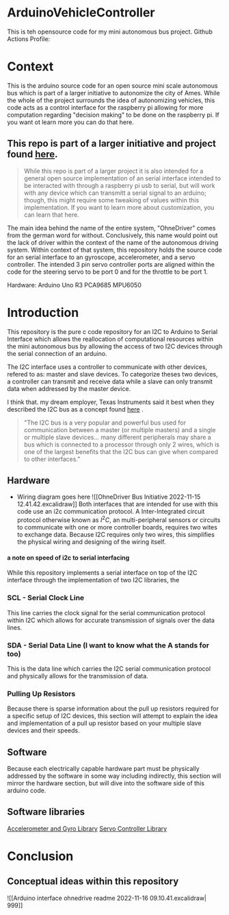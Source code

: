# ArduinoVehicleController
This is teh opensource code for my mini autonomous bus project.
Github Actions Profile: 

# Context 
This is the arduino source code for an open source mini scale autonomous bus which is part of a larger initiative to autonomize the city of Ames. While the whole of the project surrounds the idea of autonomizing vehicles, this code acts as a control interface for the raspberry pi allowing for more computation regarding "decision making" to be done  on the raspberry pi. If you want ot learn more you can do that here. 
## This repo is part of a larger initiative and project found [here](https://github.com/conneroisu/OhneDriver-RPI).  
> While this repo is part of a larger project it is also intended for a general open source implementation of an serial interface intended to be interacted with through a raspberry pi usb to serial, but will work with any device which can transmitt a serial signal to an arduino; though, this might require some tweaking of values within this implementation. If you want to learn more about customization, you can learn that here.


The main idea behind the name of the entire system, "OhneDriver" comes from the german word for without. Conclusively, this name would point out the lack of driver within the context of the name of the autonomous driving system. Within context of that system, this repository holds the source code for an serial interface to an gyroscope, accelerometer, and a servo controller. The intended 3 pin servo controller ports are aligned within the code for the steering servo to be port 0 and for the throttle to be port 1.


Hardware: 
Arduino Uno R3
PCA9685 
MPU6050 




# Introduction 
This repository is the pure c code repository for an I2C to Arduino to Serial Interface which allows the reallocation of computational resources within the mini autonomous bus by allowing the access of two I2C devices through the serial connection of an arduino. 

The I2C interface uses a controller to communicate with other devices, refered to as: master and slave devices. To categorize theses two devices, a controller can transmit and receive data while a slave can only transmit data when addressed by the master device.

I think that. my dream employer, Texas Instruments said it best when they described the I2C bus as a concept found [here](https://www.ti.com/lit/an/slva704/slva704.pdf?ts=1668582199846&ref_url=https%253A%252F%252Fwww.google.com%252F) .

> "The I2C bus is a very popular and powerful bus used for communication between a master (or multiple masters) and a single or multiple slave devices... many different peripherals may share a bus which is connected to a processor through only 2 wires, which is one of the largest benefits that the I2C bus can give when compared to other interfaces."

## Hardware
- Wiring diagram goes here
![[OhneDriver Bus Initiative 2022-11-15 12.41.42.excalidraw]]
Both interfaces that are intended for use with this code use an i2c communication protocol. A Inter-Integrated circuit protocol otherwise known as $I^{2}C$, an multi-peripheral sensors or circuits to communicate with one or more controller boards, requires two wites to exchange data. Because I2C requires only two wires, this simplifies the physical wiring and designing of the wiring itself. 

#### a note on speed of i2c to serial interfacing 
While this repository implements a serial interface on top of the I2C interface through the implementation of two I2C libraries, the

### SCL - Serial Clock Line 
This line carries the clock signal for the serial communication protocol within I2C which allows for accurate transmission of signals over the data lines.

### SDA - Serial Data Line (I want to know what the A stands for too)
This is the data line which carries the I2C serial communication protocol and physically allows for the transmission of data. 

### Pulling Up Resistors 
Because there is sparse information about the pull up resistors required for a specific setup of I2C devices, this section will attempt to explain the idea and implementation of a pull up resistor based on your multiple slave devices and their speeds. 

## Software 
Because each electrically capable hardware part must be physically addressed by the software in some way including indirectly, this section will mirror the hardware section, but will dive into the software side of this arduino code. 

## Software libraries 

[Accelerometer and Gyro Library](https://github.com/adafruit/Adafruit_MPU6050)
[Servo Controller Library]()
# Conclusion 
## Conceptual ideas within this repository 


![[Arduino interface ohnedrive readme 2022-11-16 09.10.41.excalidraw| 999]]

